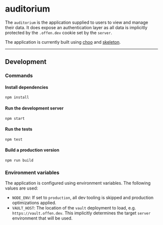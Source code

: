 # auditorium

The `auditorium` is the application supplied to users to view and manage their data. It does expose an authentication layer as all data is implicitly protected by the `.offen.dev` cookie set by the `server`.

The application is currently built using [choo][choo-repo] and [skeleton][skeleton-docs].

[choo-repo]: https://github.com/choojs/choo
[skeleton-docs]: http://getskeleton.com/

---

## Development

### Commands

#### Install dependencies

```
npm install
```

#### Run the development server

```
npm start
```

#### Run the tests

```
npm test
```

#### Build a production version

```
npm run build
```

### Environment variables

The application is configured using environment variables. The following values are used:

- `NODE_ENV`: If set to `production`, all dev tooling is skipped and production optimizations applied.
- `VAULT_HOST`: The location of the `vault` deployment to load, e.g. `https://vault.offen.dev`. This implicitly determines the target `server` environment that will be used.
